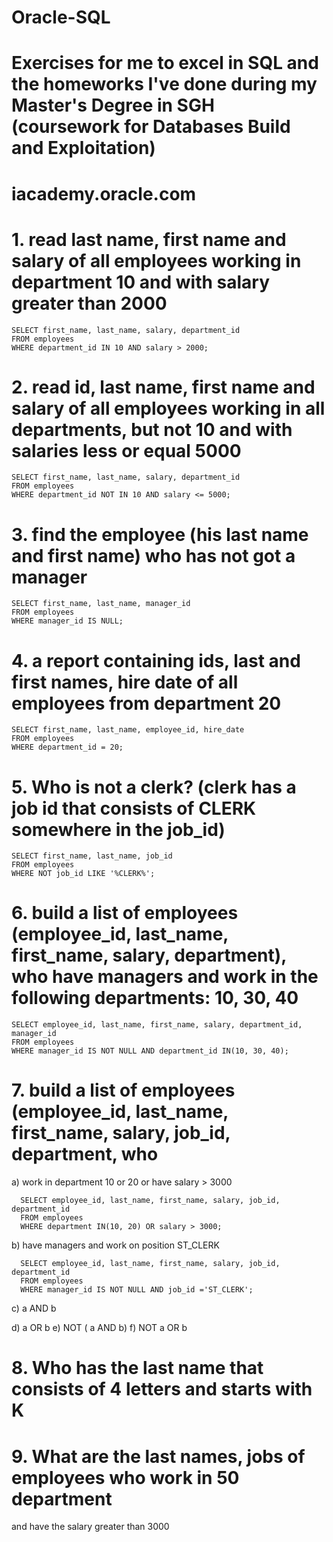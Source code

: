 # Oracle-SQL
# Exercises for me to excel in SQL and the homeworks I've done during my Master's Degree in SGH (coursework for Databases Build and Exploitation)
# iacademy.oracle.com 

# 1. read last name, first name and salary of all employees working in department 10 and with salary greater than 2000
    SELECT first_name, last_name, salary, department_id
    FROM employees
    WHERE department_id IN 10 AND salary > 2000;

# 2. read id, last name, first name and salary of all employees working in all departments, but not 10 and with salaries less or equal 5000
    SELECT first_name, last_name, salary, department_id
    FROM employees
    WHERE department_id NOT IN 10 AND salary <= 5000;

# 3. find the employee (his last name and first name) who has not got a manager
    SELECT first_name, last_name, manager_id
    FROM employees
    WHERE manager_id IS NULL;

# 4. a report containing ids, last and first names, hire date of all employees from department 20
    SELECT first_name, last_name, employee_id, hire_date
    FROM employees
    WHERE department_id = 20;

# 5. Who is not a clerk? (clerk has a job id that consists of CLERK somewhere in the job_id)
    SELECT first_name, last_name, job_id
    FROM employees
    WHERE NOT job_id LIKE '%CLERK%';

# 6. build a list of employees (employee_id, last_name, first_name, salary, department), who have managers and work in the following departments: 10, 30, 40
    SELECT employee_id, last_name, first_name, salary, department_id, manager_id
    FROM employees
    WHERE manager_id IS NOT NULL AND department_id IN(10, 30, 40);

# 7. build a list of employees (employee_id, last_name, first_name, salary, job_id, department, who
   a) work in department 10 or 20 or have salary > 3000
   
      SELECT employee_id, last_name, first_name, salary, job_id, department_id
      FROM employees
      WHERE department IN(10, 20) OR salary > 3000;

   b) have managers and work on position ST_CLERK
   
      SELECT employee_id, last_name, first_name, salary, job_id, department_id
      FROM employees
      WHERE manager_id IS NOT NULL AND job_id ='ST_CLERK';
      
   c) a AND b
   
   d) a OR b
   e) NOT ( a AND b)
   f) NOT a OR b

# 8. Who has the last name that consists of 4 letters and starts with K

# 9. What are the last names, jobs of employees who work in 50 department
   and have the salary greater than 3000
